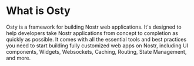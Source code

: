 # What is Osty

Osty is a framework for building Nostr web applications. It's designed to help developers take Nostr applications from concept to completion as quickly as possible. It comes with all the essential tools and best practices you need to start building fully customized web apps on Nostr, including UI components, Widgets, Websockets, Caching, Routing, State Management, and more.
